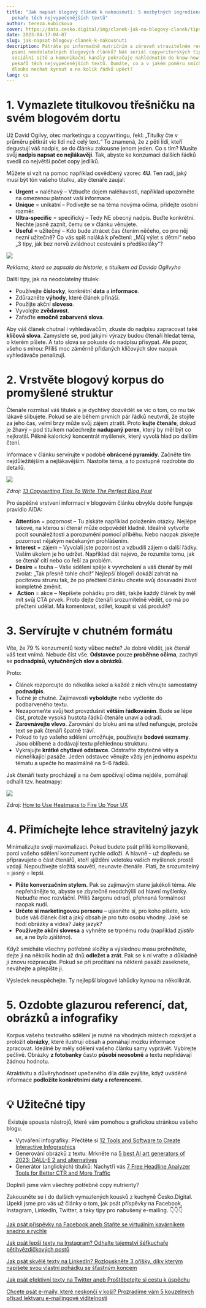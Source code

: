 ```yaml
---
title: "Jak napsat blogový článek k nakousnutí: 5 nezbytných ingrediencí pro
  pekaře těch nejvypečenějších textů"
author: tereza.kubickova
cover: https://data.cesko.digital/img/clanek-jak-na-blogovy-clanek/tips-blog.png
date: 2023-04-17-04-07
slug: jak-napsat-blogovy-clanek-k-nakousnuti
description: Pátráte po informačně nutričním a zároveň stravitelném receptu pro
  psaní neodolatelných blogových článků? Náš seriál copywriterských tipů pro
  sociální sítě a komunikační kanály pokračuje nahlédnutím do know-how spižírny
  pekařů těch nejvypečenějších textů. Dumáte, co a v jakém poměru smíchat, jak
  dlouho nechat kynout a na kolik řádků upéct?
lang: cs
---
```

# 1. Vymazlete titulkovou třešničku na svém blogovém dortu

Už David Ogilvy, otec marketingu a copywritingu, řekl: „Titulky čte v průměru pětkrát víc lidí než celý text.“ To znamená, že z pěti lidí, kteří degustují váš nadpis, se do článku zakousne jenom jeden. Co s tím? Musíte svůj **nadpis napsat co nejlákavěji**. Tak, abyste ke konzumaci dalších řádků svedli co největší počet copy jedlíků.

Můžete si vzít na pomoc například osvědčený vzorec **4U**. Ten radí, jaký musí být tón vašeho titulku, aby čtenáře zaujal:

* **Urgent** = naléhavý – Vzbuďte dojem naléhavosti, například upozorněte na omezenou platnost vaší informace.
* **Unique** = unikátní – Podívejte se na téma novýma očima, přidejte osobní rozměr.
* **Ultra-specific** = specifický – Tedy NE obecný nadpis. Buďte konkrétní. Nechte jasně zaznít, čemu se v článku věnujete. 
* **Useful** = užitečný – Kdo bude ztrácet čas čtením něčeho, co pro něj nezní užitečně? Co vás spíš naláká k přečtení: „Můj výlet s dětmi“ nebo „3 tipy, jak bez nervů zvládnout cestování s předškoláky“?

![](https://lh3.googleusercontent.com/yzoxPqJ2cij-pKHP0Aes6GwU_1pTXibTtXS9fO28S1TKz15KnREoCaoKbIvsWf7tPs-mD5hQq2F_b46F15SP2L3FEMgAZLs8CwPfPdFScu56tjgzHZLQibmTd26BNEW1rcnyuHLiwgy0WlrDvTyuWtBurBzYtRL_omIgAxCGU4aTaetEuir6MIf8VBk7bQ)

*Reklama, která se zapsala do historie, s titulkem od Davida Ogilvyho*

Další tipy, jak na neodolatelný titulek:

* Používejte **číslovky**, konkrétní **data** a **informace**.
* Zdůrazněte **výhody**, které článek přináší.
* Použijte akční **sloveso**.
* Vyvolejte **zvědavost**.
* Zařaďte **emočně zabarvená slova**.

Aby váš článek chutnal i vyhledávačům, zkuste do nadpisu zapracovat také **klíčová slova**. Zamyslete se, pod jakými výrazy budou čtenáři hledat téma, o kterém píšete. A tato slova se pokuste do nadpisu přisypat. Ale pozor, všeho s mírou: Příliš moc záměrně přidaných klíčových slov naopak vyhledávače penalizují.

# 2. Vrstvěte blogový korpus do promyšlené struktur

Čtenáře rozmlsal váš titulek a je dychtivý dozvědět se víc o tom, co mu tak lákavě slibujete. Pokud se ale během prvních pár řádků neutvrdí, že stojíte za jeho čas, velmi brzy může svůj zájem ztratit. Proto **kujte čtenáře**, dokud je žhavý – pod titulkem načechrejte **nadupaný perex**, který by měl být co nejkratší. Pěkně kalorický koncentrát myšlenek, který vyvolá hlad po dalším čtení.

Informace v článku servírujte v podobě **obrácené pyramidy**. Začněte tím nejdůležitějším a nejlákavějším. Nastolte téma, a to postupně rozdrobte do detailů.

![](https://lh3.googleusercontent.com/qOS8JnkN9wP5JjZlG80qj6Zqs1bTqPJcw34mVNv14KdmRepr_P8pCiDr0AE6yW2zW5NhnjEknUOTXcVCKi9Hzf3qx6TyeAc5IUK1lCBb8_PYcr5BqMgv2hhNaA4VdHQ5AOFhqgWtrTEHO7vkdC__IWzutM9V7639NX1QEtlU1Wf1AnkEPCivnkfF3QpT7A)

*Zdroj: [13 Copywriting Tips To Write The Perfect Blog Post](https://seopressor.com/blog/copywriting-tips-for-perfect-blog-post/)*

Pro úspěšné vrstvení informací v blogovém článku obvykle dobře funguje pravidlo AIDA:

* **Attention** = pozornost – Tu získáte například položením otázky. Nejlépe takové, na kterou si čtenář může odpovědět kladně. Ideálně vytvořte pocit sounáležitosti a porozumění pomocí příběhu. Nebo naopak získejte pozornost nějakým nečekaným prohlášením.
* **Interest** = zájem – Vyvolali jste pozornost a vzbudili zájem o další řádky. Vaším úkolem je ho udržet. Například dát najevo, že rozumíte tomu, jak se čtenář cítí nebo co řeší za problém.
* **Desire** = touha – Vaše sdělení spěje k vyvrcholení a váš čtenář by měl zvolat: „Tak přesně tohle chci!“ Nejlepší blogeři dokáží zahrát na pocitovou strunu tak, že po přečtení článku chcete svůj dosavadní život kompletně změnit.
*  **Action** = akce – Nepíšete pohádku pro děti, takže každý článek by měl mít svůj CTA prvek. Proto dejte čtenáři srozumitelně vědět, co má po přečtení udělat. Má komentovat, sdílet, koupit si váš produkt?

# 3. Servírujte v chutném formátu

Víte, že 79 % konzumentů texty vůbec nečte? Je dobré vědět, jak čtenář váš text vnímá. Nebude číst vše. **Odstavce** pouze **proběhne očima**, zachytí se **podnadpisů, vytučněných slov a obrázků**.

Proto:

* Článek rozporcujte do několika sekcí a každé z nich věnujte samostatný **podnadpis**.
* Tučné je chutné. Zajímavosti **vyboldujte** nebo vyčleňte do podbarveného textu.
* Nezapomeňte svůj text provzdušnit **větším řádkováním**. Bude se lépe číst, protože vysoká hustota řádků čtenáře unaví a odradí.
* **Zarovnávejte vlevo**. Zarovnání do bloku ani na střed nefunguje, protože text se pak čtenáři špatně tráví.
* Pokud to typ vašeho sdělení umožňuje, používejte **bodové seznamy**. Jsou oblíbené a dodávají textu přehlednou strukturu.
* Vykrajujte **krátké chytlavé odstavce**. Odstraňte zbytečné věty a nicneříkající pasáže. Jeden odstavec věnujte vždy jen jednomu aspektu tématu a upečte ho maximálně na 5–6 řádků.

Jak čtenáři texty procházejí a na čem spočívají očima nejdéle, pomáhají odhalit tzv. heatmapy:

![](https://lh5.googleusercontent.com/l7NNOoK4anOzFeMutgxt2nYWgh5b4Jtg2E97AUPrHc6Id5rudNoNlhAz9lIZjZAeb6K2OG-7YJDM5x6VnrPadxLM2g8jfwi-p3CUiHiSkedV3U9c8qBlnHJl-yWUJOUTbxbKhi9BvERFU-hL6rkoywOZUgFE8WVPNcrovJ2s8EOEHu0lv22L0AJmkCAjxA)

Zdroj: [How to Use Heatmaps to Fire Up Your UX](https://www.uservoice.com/blog/fire-up-your-ux-insight-with-heatmaps)

# 4. Přimíchejte lehce stravitelný jazyk

Minimalizujte svoji maximalizaci. Pokud budete psát příliš komplikovaně, porci vašeho sdělení konzument rychle odloží. A hlavně – už dopředu se připravujete o část čtenářů, kteří sjíždění veletoku vašich myšlenek prostě vzdají. Nepoužívejte složitá souvětí, neunavte čtenáře. Platí, že srozumitelný = jasný = lepší.

* **Pište konverzačním stylem.** Pak se zajímavým stane jakékoli téma. Ale nepřehánějte to, abyste se zbytečně neodchýlili od hlavní myšlenky. Nebuďte moc rozvláční. Příliš žargonu odradí, přehnaná formálnost naopak nudí.
* **Určete si marketingovou personu** – ujasněte si, pro koho píšete, kdo bude váš článek číst a jaký obsah je pro tuto osobu vhodný. Jaké se hodí obrázky a videa? Jaký jazyk?
* **Používejte akční slovesa** a vyhněte se trpnému rodu (například *zjistilo se*, a ne *bylo zjištěno*).

Když smícháte všechny potřebné složky a výslednou masu prohnětete, dejte ji na několik hodin až dnů **odležet a zrát**. Pak se k ní vraťte a důkladně ji znovu rozpracujte. Pokud se při pročítání na některé pasáži zaseknete, neváhejte a přepište ji.

Výsledek neuspěchejte. Ty nejlepší blogové lahůdky kynou na několikrát.

# 5. Ozdobte glazurou referencí, dat, obrázků a infografiky

Korpus vašeho textového sdělení je nutné na vhodných místech rozkrájet a proložit **obrázky**, které ilustrují obsah a pomáhají mozku informace zpracovat. Ideálně by měly sdělení vašeho článku samy vyprávět. Vybírejte pečlivě. Obrázky **z fotobanky** často **působí neosobně** a textu nepřidávají žádnou hodnotu.

Atraktivitu a důvěryhodnost upečeného díla dále zvýšíte, když uváděné informace **podložíte konkrétními daty a referencemi**. 

# 💡﻿ Užitečné tipy

 Existuje spousta nástrojů, které vám pomohou s grafickou stránkou vašeho blogu.

* Vytváření infografiky: Přečtěte si [](https://blog.shoptet.cz/tri-zpusoby-jak-si-zdarma-vytvorit-vlastni-infografiku/) [12 Tools and Software to Create Interactive Infographics](https://squeezegrowth.com/tools-and-softwares-to-create-interactive-infographics/)
* Generování obrázků z textu: Mrkněte na [](https://www.makeuseof.com/ai-text-to-art-generators/) [5 best AI art generators of 2023: DALL-E 2 and alternatives](https://www.zdnet.com/article/best-ai-art-generator/)
* Generátor (anglických) titulků: Nachytří vás [7 Free Headline Analyzer Tools for Better CTR and More Traffic](https://www.shoutmeloud.com/blog-title-generator.html)

Doplnili jsme vám všechny potřebné copy nutrienty?

Zakousněte se i do dalších vymazlených kousků z kuchyně Česko.Digital. Upekli jsme pro vás už články o tom, jak psát příspěvky na Facebook, Instagram, LinkedIn, Twitter, a taky tipy pro nabušený e-mailing. 👇👇👇

[Jak psát příspěvky na Facebook aneb Staňte se virtuálním kavárníkem snadno a rychle](https://blog.cesko.digital/2022/05/jak-psat-prispevky-na-facebook)

[Jak psát lepší texty na Instagram? Odhalte tajemství šéfkuchaře pětihvězdičkových postů](https://blog.cesko.digital/2022/09/jak-psat-lepsi-posty-na-instagram)

[Jak psát skvělé texty na LinkedIn? Rozlouskněte 3 oříšky, díky kterým napíšete svou vlastní pohádku se šťastným koncem](https://blog.cesko.digital/2022/11/jak-psat-texty-na-linkedin)

[Jak psát efektivní texty na Twitter aneb Proštěbetejte si cestu k úspěchu](https://blog.cesko.digital/2023/02/jak-psat-efektivni-texty-na-twitter)

[Chcete psát e-maily, které neskončí v koši? Prozradíme vám 5 kouzelných přísad lektvaru e-mailingové viditelnosti](https://blog.cesko.digital/2023/04/5-tipu-pro-lepsi-e-mailing)